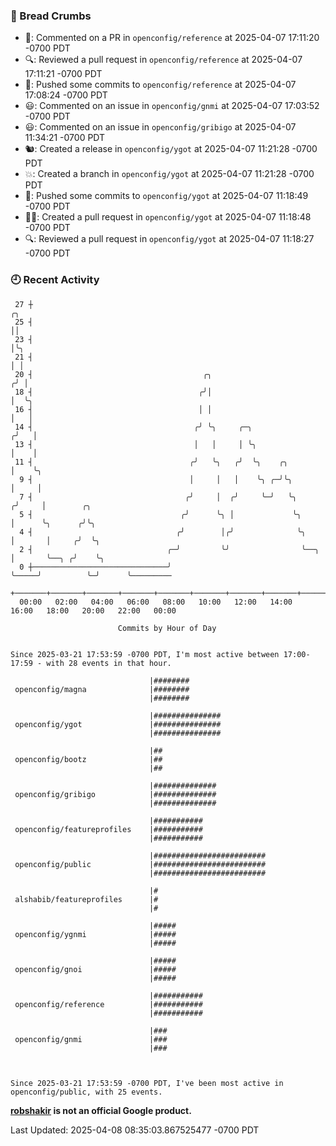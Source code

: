 ### 🍞 Bread Crumbs

 * 💬: Commented on a PR in  `openconfig/reference` at 2025-04-07 17:11:20 -0700 PDT
 * 🔍: Reviewed a pull request in  `openconfig/reference` at 2025-04-07 17:11:21 -0700 PDT
 * 🚢: Pushed some commits to `openconfig/reference` at 2025-04-07 17:08:24 -0700 PDT
 * 😃: Commented on an issue in `openconfig/gnmi` at 2025-04-07 17:03:52 -0700 PDT
 * 😃: Commented on an issue in `openconfig/gribigo` at 2025-04-07 11:34:21 -0700 PDT
 * 🐿: Created a release in `openconfig/ygot` at 2025-04-07 11:21:28 -0700 PDT
 * 💥: Created a branch in `openconfig/ygot` at 2025-04-07 11:21:28 -0700 PDT
 * 🚢: Pushed some commits to `openconfig/ygot` at 2025-04-07 11:18:49 -0700 PDT
 * ✍🏼: Created a pull request in `openconfig/ygot` at 2025-04-07 11:18:48 -0700 PDT
 * 🔍: Reviewed a pull request in  `openconfig/ygot` at 2025-04-07 11:18:27 -0700 PDT

### 🕘 Recent Activity
```
 27 ┼                                                                        ╭╮
 25 ┤                                                                        ││
 23 ┤                                                                        │╰╮
 21 ┤                                                                        │ │
 20 ┤                                      ╭╮                               ╭╯ │
 18 ┤                                     ╭╯│                               │  ╰╮
 16 ┤                                     │ │                               │   │
 14 ┤                                    ╭╯ ╰╮     ╭─╮                     ╭╯   │
 13 ┤                                    │   │     │ ╰╮                    │    │
 11 ┤                                   ╭╯   ╰╮   ╭╯  ╰╮    ╭╮             │    ╰╮
  9 ┤                                   │     │   │    ╰╮ ╭─╯╰╮            │     │
  7 ┤                                  ╭╯     │  ╭╯     ╰─╯   ╰╮          ╭╯     │        ╭╮
  5 ┤                                 ╭╯      ╰╮ │             ╰╮         │      ╰╮      ╭╯╰╮
  4 ┤                                ╭╯        │╭╯              ╰╮        │       │     ╭╯  ╰╮
  2 ┤                              ╭─╯         ╰╯                ╰──╮     │       ╰──╮ ╭╯    ╰╮
  0 ┼──────────────────────────────╯                                ╰─────╯          ╰─╯      ╰─────────
    +───────+───────+───────+───────+───────+───────+───────+───────+───────+───────+───────+───────+────
  00:00   02:00   04:00   06:00   08:00   10:00   12:00   14:00   16:00   18:00   20:00   22:00   00:00   

						Commits by Hour of Day


Since 2025-03-21 17:53:59 -0700 PDT, I'm most active between 17:00-17:59 - with 28 events in that hour.

```



```
                               |########
 openconfig/magna              |########
                               |########

                               |###############
 openconfig/ygot               |###############
                               |###############

                               |##
 openconfig/bootz              |##
                               |##

                               |##############
 openconfig/gribigo            |##############
                               |##############

                               |###########
 openconfig/featureprofiles    |###########
                               |###########

                               |#########################
 openconfig/public             |#########################
                               |#########################

                               |#
 alshabib/featureprofiles      |#
                               |#

                               |#####
 openconfig/ygnmi              |#####
                               |#####

                               |#####
 openconfig/gnoi               |#####
                               |#####

                               |###########
 openconfig/reference          |###########
                               |###########

                               |###
 openconfig/gnmi               |###
                               |###



Since 2025-03-21 17:53:59 -0700 PDT, I've been most active in openconfig/public, with 25 events.

```
**[robshakir](mailto:robjs@google.com) is not an official Google product.**  


Last Updated: 2025-04-08 08:35:03.867525477 -0700 PDT
